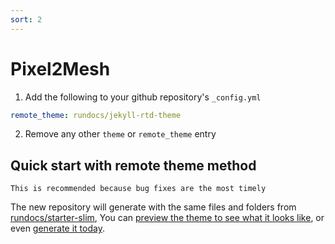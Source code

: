 ```yaml
---
sort: 2
---
```


# Pixel2Mesh

1. Add the following to your github repository's `_config.yml`

```yml
remote_theme: rundocs/jekyll-rtd-theme
```

2. Remove any other `theme` or `remote_theme` entry

## Quick start with remote theme method

```tip
This is recommended because bug fixes are the most timely
```

The new repository will generate with the same files and folders from [rundocs/starter-slim][repo], You can [preview the theme to see what it looks like][preview], or even [generate it today][generate].

[repo]: https://github.com/rundocs/starter-slim/
[preview]: https://rundocs.github.io/starter-slim/
[generate]: https://github.com/rundocs/starter-slim/generate
